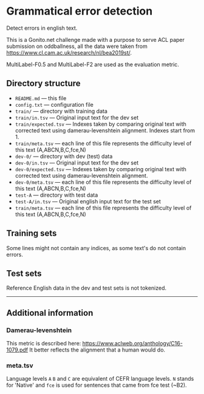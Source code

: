 Grammatical error detection
===========================

Detect errors in english text.

This is a Gonito.net challenge made with a purpose to serve ACL paper submission on oddballness,
all the data were taken from <https://www.cl.cam.ac.uk/research/nl/bea2019st/>.

MultiLabel-F0.5 and MultiLabel-F2 are used as the evaluation metric.

## Directory structure

* `README.md` — this file
* `config.txt` — configuration file
* `train/` — directory with training data
* `train/in.tsv` — Original input text for the dev set
* `train/expected.tsv` — Indexes taken by comparing original text with corrected text using damerau-levenshtein alignment. Indexes start from 1.
* `train/meta.tsv` — each line of this file represents the difficulty level of this text (A,ABCN,B,C,fce,N)
* `dev-0/` — directory with dev (test) data
* `dev-0/in.tsv` — Original input text for the dev set
* `dev-0/expected.tsv` — Indexes taken by comparing original text with corrected text using damerau-levenshtein alignment.
* `dev-0/meta.tsv` — each line of this file represents the difficulty level of this text (A,ABCN,B,C,fce,N)
* `test-A` — directory with test data
* `test-A/in.tsv` — Original english input text for the test set
* `train/meta.tsv` — each line of this file represents the difficulty level of this text (A,ABCN,B,C,fce,N)

## Training sets

Some lines might not contain any indices, as some text's do not contain errors.

##  Test sets

Reference English data in the dev and test sets is not tokenized.


-------------
## Additional information

### Damerau-levenshtein

This metric is described here: <https://www.aclweb.org/anthology/C16-1079.pdf>
It better reflects the alignment that a human would do.

### meta.tsv

Language levels `A` `B` and `C` are equivalent of CEFR language levels. `N` stands for 'Native' and `fce` is used for sentences that came from fce test (~B2).

